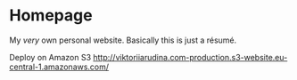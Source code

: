 # Homepage
My *very* own personal website. Basically this is just a résumé. 

Deploy on Amazon S3
http://viktoriiarudina.com-production.s3-website.eu-central-1.amazonaws.com/
